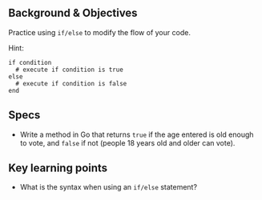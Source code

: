 ## Background & Objectives

Practice using `if/else` to modify the flow of your code.

Hint:

```crystal
if condition
  # execute if condition is true
else
  # execute if condition is false
end
```

## Specs

- Write a method in Go that returns `true` if the age entered is old enough to vote, and `false` if not (people 18 years old and older can vote).

## Key learning points

- What is the syntax when using an `if/else` statement?
